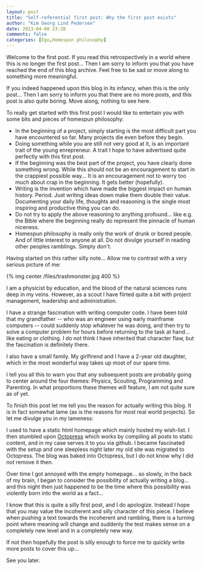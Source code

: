 ```yaml
---
layout: post
title: "Self-referential first post: Why the first post exists"
author: "Kim Georg Lind Pedersen"
date: 2013-04-08 23:28
comments: false
categories: [Ego,Homespun philosophy]
---
```


Welcome to the first post. If you read this retrospectively in a world where this is no longer the first post... Then I am sorry to inform you that you have reached the end of this blog archive. Feel free to be sad or move along to something more meaningful.

If you indeed happened upon this blog in its infancy, when this is the only post... Then I am sorry to inform you that there are no more posts, and this post is also quite boring. Move along, nothing to see here.  

To really get started with this first post I would like to entertain you with some bits and pieces of homespun philosophy:

* In the beginning of a project, simply starting is the most difficult part you have encountered so far. Many projects die even before they begin.
* Doing something while you are still not very good at it, is an important trait of the young enrepreneur. A trait I hope to have advertised quite perfectly with this first post. 
* If the beginning was the best part of the project, you have clearly done something wrong. While this should not be an encouragement to start in the crappiest possible way... It is an encouragement not to worry too much about crap in the beginning. It gets better (hopefully).
* Writing is the invention which have made the biggest impact on human history. Period. Just  writing ideas down make them double their value. Documenting your daily life, thoughts and reasoning is the single most inspiring and productive thing you can do.  
* Do not try to apply the above reasoning to anything profound... like e.g. the Bible where the beginning really do represent the pinnacle of human niceness.  
* Homespun philosophy is really only the work of drunk or bored people. And of little interest to anyone at all. Do not divulge yourself in reading other peoples ramblings. Simply don't.

Having started on this rather silly note... Allow me to contrast with a very serious picture of me:

{% img center /files/trashmonster.jpg 400 %}

I am a physicist by education, and the blood of the natural sciences runs deep in my veins. However, as a scout I have flirted quite a bit with project management, leadership and administration. 

I have a strange fascination with writing computer code. I have been told that my grandfather -- who was an engineer using early mainframe computers -- could suddenly stop whatever he was doing, and then try to solve a computer problem for hours before returning to the task at hand... like eating or clothing. I do not think I have inherited that character flaw, but the fascination is definitely there. 

I also have a small family. My girlfirend and I have a 2-year old daughter, which in the most wonderful way takes up most of our spare time.  

I tell you all this to warn you that any subsequent posts are probably going to center around the four themes: Physics, Scouting, Programming and Parenting. In what proportions these themes will feature, I am not quite sure as of yet. 

To finish this post let me tell you the reason for actually writing this blog. It is in fact somewhat lame (as is the reasons for most real world projects). So let me divulge you in my lameness: 

I used to have a static html homepage which mainly hosted my wish-list. I then stumbled upon [Octopress](http://octopress.org) which works by compiling all posts to static content, and in my case serves it to you via github. I became fascinated with the setup and one sleepless night later my old site was migrated to Octopress. The blog was baked into Octopress, but I do not know why I did not remove it then.

Over time I got annoyed with the empty homepage... so slowly, in the back of my brain, I began to consider the possibility of actually writing a blog... and this night then just happened to be the time where this possibility was violently born into the world as a fact... 

I know that this is quite a silly first post, and I do apologize. Instead I hope that you may value the incoherent and silly character of this piece. I believe when pushing a text towards the incoherent and rambling, there is a turning point where meaning will change and suddenly the test makes sense on a completely new level and in a completely new way.

If not then hopefully the post is silly enough to force me to quickly write more posts to cover this up... 

See you later.
